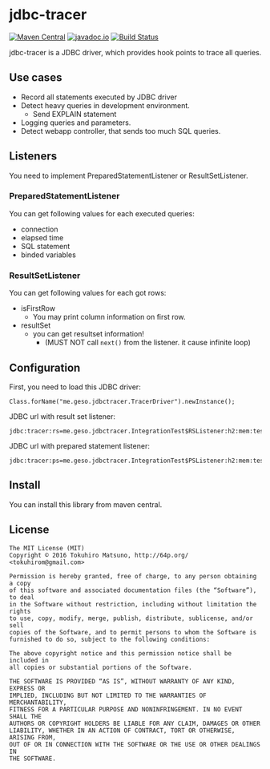 # jdbc-tracer

[![Maven Central](https://maven-badges.herokuapp.com/maven-central/me.geso/jdbc-tracer/badge.svg)](https://maven-badges.herokuapp.com/maven-central/me.geso/jdbc-tracer)
[![javadoc.io](https://javadocio-badges.herokuapp.com/me.geso/jdbc-tracer/badge.svg)](https://javadocio-badges.herokuapp.com/me.geso/jdbc-tracer)
[![Build Status](https://travis-ci.org/tokuhirom/jdbc-tracer.svg?branch=master)](https://travis-ci.org/tokuhirom/jdbc-tracer)

jdbc-tracer is a JDBC driver, which provides hook points to trace all queries.

## Use cases

 * Record all statements executed by JDBC driver
 * Detect heavy queries in development environment.
   * Send EXPLAIN statement
 * Logging queries and parameters.
 * Detect webapp controller, that sends too much SQL queries.

## Listeners

You need to implement PreparedStatementListener or ResultSetListener.

### PreparedStatementListener

You can get following values for each executed queries:

 * connection
 * elapsed time
 * SQL statement
 * binded variables

### ResultSetListener

You can get following values for each got rows:

 * isFirstRow
   * You may print column information on first row.
 * resultSet
   * you can get resultset information!
     * (MUST NOT call `next()` from the listener. it cause infinite loop)

## Configuration

First, you need to load this JDBC driver:

    Class.forName("me.geso.jdbctracer.TracerDriver").newInstance();

JDBC url with result set listener:

    jdbc:tracer:rs=me.geso.jdbctracer.IntegrationTest$RSListener:h2:mem:test

JDBC url with prepared statement listener:

    jdbc:tracer:ps=me.geso.jdbctracer.IntegrationTest$PSListener:h2:mem:test

## Install

You can install this library from maven central.

## License

    The MIT License (MIT)
    Copyright © 2016 Tokuhiro Matsuno, http://64p.org/ <tokuhirom@gmail.com>

    Permission is hereby granted, free of charge, to any person obtaining a copy
    of this software and associated documentation files (the “Software”), to deal
    in the Software without restriction, including without limitation the rights
    to use, copy, modify, merge, publish, distribute, sublicense, and/or sell
    copies of the Software, and to permit persons to whom the Software is
    furnished to do so, subject to the following conditions:

    The above copyright notice and this permission notice shall be included in
    all copies or substantial portions of the Software.

    THE SOFTWARE IS PROVIDED “AS IS”, WITHOUT WARRANTY OF ANY KIND, EXPRESS OR
    IMPLIED, INCLUDING BUT NOT LIMITED TO THE WARRANTIES OF MERCHANTABILITY,
    FITNESS FOR A PARTICULAR PURPOSE AND NONINFRINGEMENT. IN NO EVENT SHALL THE
    AUTHORS OR COPYRIGHT HOLDERS BE LIABLE FOR ANY CLAIM, DAMAGES OR OTHER
    LIABILITY, WHETHER IN AN ACTION OF CONTRACT, TORT OR OTHERWISE, ARISING FROM,
    OUT OF OR IN CONNECTION WITH THE SOFTWARE OR THE USE OR OTHER DEALINGS IN
    THE SOFTWARE.

